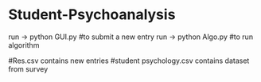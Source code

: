 # Student-Psychoanalysis
run -> python GUI.py      #to submit a new entry
run -> python Algo.py     #to run algorithm

#Res.csv contains new entries
#student psychology.csv contains dataset from survey
